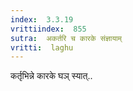 ```yaml
---
index:  3.3.19
vrittiindex:  855
sutra:  अकर्तरि च कारके संज्ञायाम्
vritti:  laghu 
---
```


कर्तृभिन्ने कारके घञ् स्यात्..

